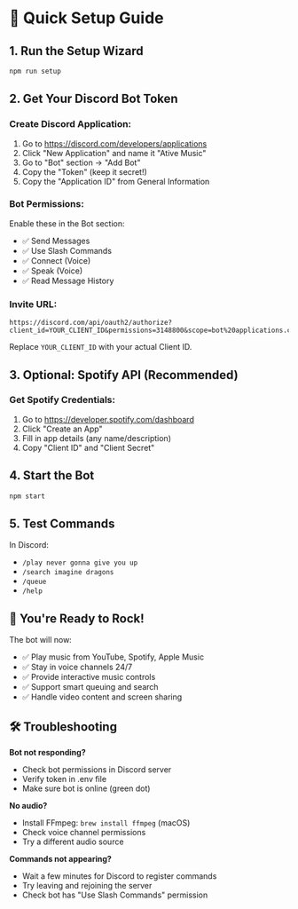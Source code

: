 # 🚀 Quick Setup Guide

## 1. Run the Setup Wizard
```bash
npm run setup
```

## 2. Get Your Discord Bot Token

### Create Discord Application:
1. Go to https://discord.com/developers/applications
2. Click "New Application" and name it "Ative Music"
3. Go to "Bot" section → "Add Bot"
4. Copy the "Token" (keep it secret!)
5. Copy the "Application ID" from General Information

### Bot Permissions:
Enable these in the Bot section:
- ✅ Send Messages
- ✅ Use Slash Commands
- ✅ Connect (Voice)
- ✅ Speak (Voice)
- ✅ Read Message History

### Invite URL:
```
https://discord.com/api/oauth2/authorize?client_id=YOUR_CLIENT_ID&permissions=3148800&scope=bot%20applications.commands
```
Replace `YOUR_CLIENT_ID` with your actual Client ID.

## 3. Optional: Spotify API (Recommended)

### Get Spotify Credentials:
1. Go to https://developer.spotify.com/dashboard
2. Click "Create an App"
3. Fill in app details (any name/description)
4. Copy "Client ID" and "Client Secret"

## 4. Start the Bot
```bash
npm start
```

## 5. Test Commands
In Discord:
- `/play never gonna give you up`
- `/search imagine dragons`
- `/queue`
- `/help`

## 🎵 You're Ready to Rock!

The bot will now:
- ✅ Play music from YouTube, Spotify, Apple Music
- ✅ Stay in voice channels 24/7
- ✅ Provide interactive music controls
- ✅ Support smart queuing and search
- ✅ Handle video content and screen sharing

## 🛠️ Troubleshooting

**Bot not responding?**
- Check bot permissions in Discord server
- Verify token in .env file
- Make sure bot is online (green dot)

**No audio?**
- Install FFmpeg: `brew install ffmpeg` (macOS)
- Check voice channel permissions
- Try a different audio source

**Commands not appearing?**
- Wait a few minutes for Discord to register commands
- Try leaving and rejoining the server
- Check bot has "Use Slash Commands" permission